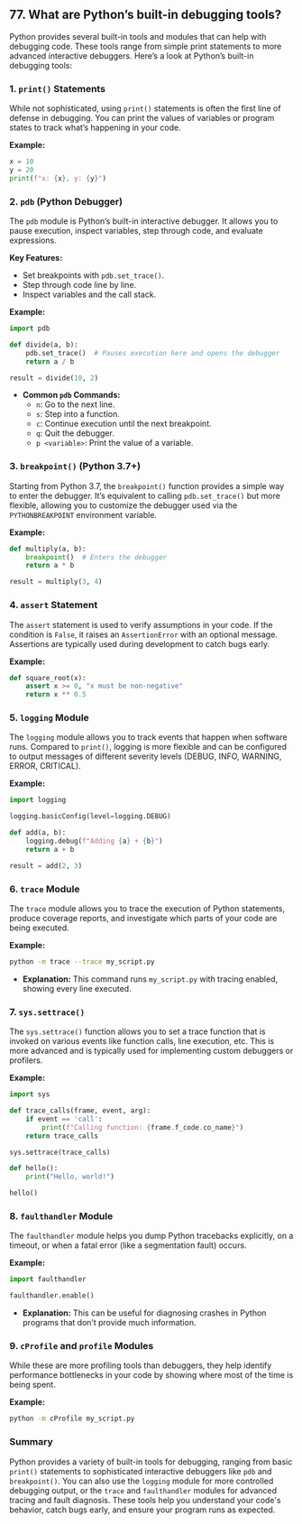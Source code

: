 ## 77. What are Python’s built-in debugging tools?


Python provides several built-in tools and modules that can help with debugging code. These tools range from simple print statements to more advanced interactive debuggers. Here’s a look at Python’s built-in debugging tools:

### 1. **`print()` Statements**

While not sophisticated, using `print()` statements is often the first line of defense in debugging. You can print the values of variables or program states to track what’s happening in your code.

**Example:**
```python
x = 10
y = 20
print(f"x: {x}, y: {y}")
```

### 2. **`pdb` (Python Debugger)**

The `pdb` module is Python’s built-in interactive debugger. It allows you to pause execution, inspect variables, step through code, and evaluate expressions.

**Key Features:**
- Set breakpoints with `pdb.set_trace()`.
- Step through code line by line.
- Inspect variables and the call stack.

**Example:**
```python
import pdb

def divide(a, b):
    pdb.set_trace()  # Pauses execution here and opens the debugger
    return a / b

result = divide(10, 2)
```

- **Common `pdb` Commands:**
  - `n`: Go to the next line.
  - `s`: Step into a function.
  - `c`: Continue execution until the next breakpoint.
  - `q`: Quit the debugger.
  - `p <variable>`: Print the value of a variable.

### 3. **`breakpoint()` (Python 3.7+)**

Starting from Python 3.7, the `breakpoint()` function provides a simple way to enter the debugger. It’s equivalent to calling `pdb.set_trace()` but more flexible, allowing you to customize the debugger used via the `PYTHONBREAKPOINT` environment variable.

**Example:**
```python
def multiply(a, b):
    breakpoint()  # Enters the debugger
    return a * b

result = multiply(3, 4)
```

### 4. **`assert` Statement**

The `assert` statement is used to verify assumptions in your code. If the condition is `False`, it raises an `AssertionError` with an optional message. Assertions are typically used during development to catch bugs early.

**Example:**
```python
def square_root(x):
    assert x >= 0, "x must be non-negative"
    return x ** 0.5
```

### 5. **`logging` Module**

The `logging` module allows you to track events that happen when software runs. Compared to `print()`, logging is more flexible and can be configured to output messages of different severity levels (DEBUG, INFO, WARNING, ERROR, CRITICAL).

**Example:**
```python
import logging

logging.basicConfig(level=logging.DEBUG)

def add(a, b):
    logging.debug(f"Adding {a} + {b}")
    return a + b

result = add(2, 3)
```

### 6. **`trace` Module**

The `trace` module allows you to trace the execution of Python statements, produce coverage reports, and investigate which parts of your code are being executed.

**Example:**
```bash
python -m trace --trace my_script.py
```

- **Explanation:** This command runs `my_script.py` with tracing enabled, showing every line executed.

### 7. **`sys.settrace()`**

The `sys.settrace()` function allows you to set a trace function that is invoked on various events like function calls, line execution, etc. This is more advanced and is typically used for implementing custom debuggers or profilers.

**Example:**
```python
import sys

def trace_calls(frame, event, arg):
    if event == 'call':
        print(f"Calling function: {frame.f_code.co_name}")
    return trace_calls

sys.settrace(trace_calls)

def hello():
    print("Hello, world!")

hello()
```

### 8. **`faulthandler` Module**

The `faulthandler` module helps you dump Python tracebacks explicitly, on a timeout, or when a fatal error (like a segmentation fault) occurs.

**Example:**
```python
import faulthandler

faulthandler.enable()
```

- **Explanation:** This can be useful for diagnosing crashes in Python programs that don’t provide much information.

### 9. **`cProfile` and `profile` Modules**

While these are more profiling tools than debuggers, they help identify performance bottlenecks in your code by showing where most of the time is being spent.

**Example:**
```bash
python -m cProfile my_script.py
```

### Summary

Python provides a variety of built-in tools for debugging, ranging from basic `print()` statements to sophisticated interactive debuggers like `pdb` and `breakpoint()`. You can also use the `logging` module for more controlled debugging output, or the `trace` and `faulthandler` modules for advanced tracing and fault diagnosis. These tools help you understand your code's behavior, catch bugs early, and ensure your program runs as expected.
